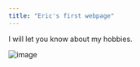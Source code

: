 ```yaml
---
title: "Eric's first webpage"
---
```


I will let you know about my hobbies.

![image](https://user-images.githubusercontent.com/84677043/119273726-374d2780-bbda-11eb-966d-893a4f0612ec.png)

